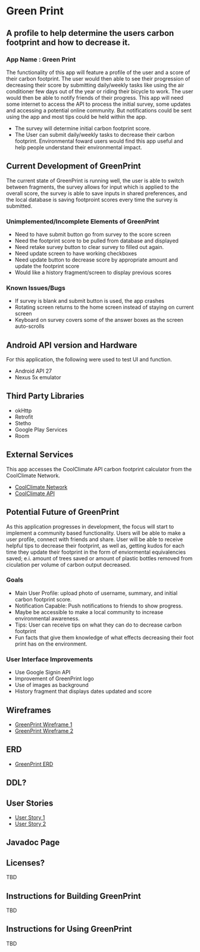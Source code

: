 # Green Print

## A profile to help determine the users carbon footprint and how to decrease it.

### App Name : Green Print

The functionality of this app will feature a profile of the user and a score of their carbon footprint. The user would then able to see their progression of decreasing their score by submitting daily/weekly tasks like using the air conditioner few days out of the year or riding their bicycle to work. The user would then be able to notify friends of their progress. 
This app will need some internet to access the API to process the initial survey, some updates and accessing a potential online community. But notifications could be sent using the app and most tips could be held within the app.
+ The survey will determine initial carbon footprint score. 
+ The User can submit daily/weekly tasks to decrease their carbon footprint.
Environmental foward users would find this app useful and help people understand their environmental impact.

## Current Development of GreenPrint
The current state of GreenPrint is running well, the user is able to switch between fragments, the survey allows for input which is applied to the overall score, the survey is able to save inputs in shared preferences, and the local database is saving footproint scores every time the survey is submitted.
### Unimplemented/Incomplete Elements of GreenPrint
+ Need to have submit button go from survey to the score screen
+ Need the footprint score to be pulled from database and displayed
+ Need retake survey button to clear survey to filled out again.
+ Need update screen to have working checkboxes
+ Need update button to decrease score by appropriate amount and update the footprint score
+ Would like a history fragment/screen to display previous scores
### Known Issues/Bugs
+ If survey is blank and submit button is used, the app crashes
+ Rotating screen returns to the home screen instead of staying on current screen
+ Keyboard on survey covers some of the answer boxes as the screen auto-scrolls

## Android API version and Hardware
For this application, the following were used to test UI and function.
+ Android API 27
+ Nexus 5x emulator

## Third Party Libraries
+ okHttp
+ Retrofit
+ Stetho
+ Google Play Services
+ Room


## External Services
This app accesses the CoolClimate API carbon footprint calculator from the CoolClimate Network.
+ [CoolClimate Network](https://coolclimate.org/index)
+ [CoolClimate API](https://coolclimate.org/api)

## Potential Future of GreenPrint
As this application progresses in development, the focus will start to implement a community based functionality. Users will be able to make a user profile, connect with friends and share. User will be able to receive helpful tips to decrease their footprint, as well as, getting kudos for each time they update their footprint in the form of enviormental equivalencies saved; e.i. amount of trees saved or amount of plastic bottles removed from ciculation per volume of carbon output decreased.
### Goals
+ Main User Profile: upload photo of username, summary, and initial carbon footprint score.
+ Notification Capable: Push notifications to friends to show progress.
+ Maybe be accessible to make a local community to increase environmental awareness.
+ Tips: User can receive tips on what they can do to decrease carbon footprint
+ Fun facts that give them knowledge of what effects decreasing their foot print has on the environment. 
### User Interface Improvements
+ Use Google Signin API 
+ Improvement of GreenPrint logo
+ Use of images as background
+ History fragment that displays dates updated and score


## Wireframes
+ [GreenPrint Wireframe 1](Green_Print_WireFrame1.pdf)
+ [GreenPrint Wireframe 2](Green_Print_WireFrame2.pdf)

## ERD
+ [GreenPrint ERD](GreenPrint_ERD.pdf)

## DDL?

## User Stories
+ [User Story 1](UserStory1.md)
+ [User Story 2](UserStory2.md)

## Javadoc Page


## Licenses?
TBD

## Instructions for Building GreenPrint
TBD

## Instructions for Using GreenPrint
TBD
